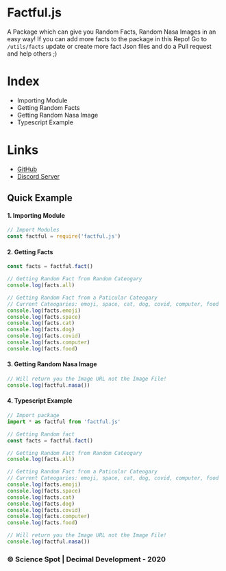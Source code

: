 # Factful.js
A Package which can give you Random Facts, Random Nasa Images in an easy way! If you can add more facts to the package in this Repo! Go to `/utils/facts` update or create more fact Json files and do a Pull request and help others ;)

# Index
- Importing Module
- Getting Random Facts
- Getting Random Nasa Image
- Typescript Example

# Links
- [GitHub](https://github.com/Scientific-Guy)
- [Discord Server](https://discord.gg/FrduEZd)

## Quick Example
#### 1. Importing Module
```js 
// Import Modules
const factful = require('factful.js')
```

#### 2. Getting Facts
```js 
const facts = factful.fact()

// Getting Random Fact from Random Cateogary
console.log(facts.all)

// Getting Random Fact from a Paticular Cateogary
// Current Cateogaries: emoji, space, cat, dog, covid, computer, food
console.log(facts.emoji)
console.log(facts.space)
console.log(facts.cat)
console.log(facts.dog)
console.log(facts.covid)
console.log(facts.computer)
console.log(facts.food)
```

#### 3. Getting Random Nasa Image
```js 
// Will return you the Image URL not the Image File!
console.log(factful.nasa())
```

#### 4. Typescript Example
```ts
// Import package
import * as factful from 'factful.js'

// Getting Random fact
const facts = factful.fact()

// Getting Random Fact from Random Cateogary
console.log(facts.all)

// Getting Random Fact from a Paticular Cateogary
// Current Cateogaries: emoji, space, cat, dog, covid, computer, food
console.log(facts.emoji)
console.log(facts.space)
console.log(facts.cat)
console.log(facts.dog)
console.log(facts.covid)
console.log(facts.computer)
console.log(facts.food)

// Will return you the Image URL not the Image File!
console.log(factful.nasa())
```

### © Science Spot | Decimal Development - 2020
